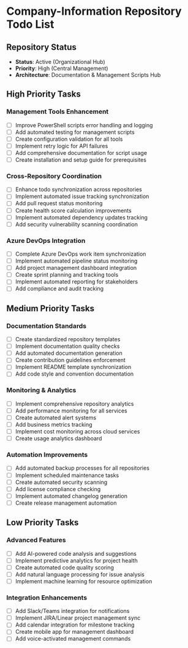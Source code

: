 # Company-Information Repository Todo List

## Repository Status
- **Status**: Active (Organizational Hub)
- **Priority**: High (Central Management)
- **Architecture**: Documentation & Management Scripts Hub

## High Priority Tasks

### Management Tools Enhancement
- [ ] Improve PowerShell scripts error handling and logging
- [ ] Add automated testing for management scripts
- [ ] Create configuration validation for all tools
- [ ] Implement retry logic for API failures
- [ ] Add comprehensive documentation for script usage
- [ ] Create installation and setup guide for prerequisites

### Cross-Repository Coordination
- [ ] Enhance todo synchronization across repositories
- [ ] Implement automated issue tracking synchronization
- [ ] Add pull request status monitoring
- [ ] Create health score calculation improvements
- [ ] Implement automated dependency updates tracking
- [ ] Add security vulnerability scanning coordination

### Azure DevOps Integration
- [ ] Complete Azure DevOps work item synchronization
- [ ] Implement automated pipeline status monitoring
- [ ] Add project management dashboard integration
- [ ] Create sprint planning and tracking tools
- [ ] Implement automated reporting for stakeholders
- [ ] Add compliance and audit tracking

## Medium Priority Tasks

### Documentation Standards
- [ ] Create standardized repository templates
- [ ] Implement documentation quality checks
- [ ] Add automated documentation generation
- [ ] Create contribution guidelines enforcement
- [ ] Implement README template synchronization
- [ ] Add code style and convention documentation

### Monitoring & Analytics
- [ ] Implement comprehensive repository analytics
- [ ] Add performance monitoring for all services
- [ ] Create automated alert systems
- [ ] Add business metrics tracking
- [ ] Implement cost monitoring across cloud services
- [ ] Create usage analytics dashboard

### Automation Improvements
- [ ] Add automated backup processes for all repositories
- [ ] Implement scheduled maintenance tasks
- [ ] Create automated security scanning
- [ ] Add license compliance checking
- [ ] Implement automated changelog generation
- [ ] Create release management automation

## Low Priority Tasks

### Advanced Features
- [ ] Add AI-powered code analysis and suggestions
- [ ] Implement predictive analytics for project health
- [ ] Create automated code quality scoring
- [ ] Add natural language processing for issue analysis
- [ ] Implement machine learning for resource optimization

### Integration Enhancements
- [ ] Add Slack/Teams integration for notifications
- [ ] Implement JIRA/Linear project management sync
- [ ] Add calendar integration for milestone tracking
- [ ] Create mobile app for management dashboard
- [ ] Add voice-activated management commands